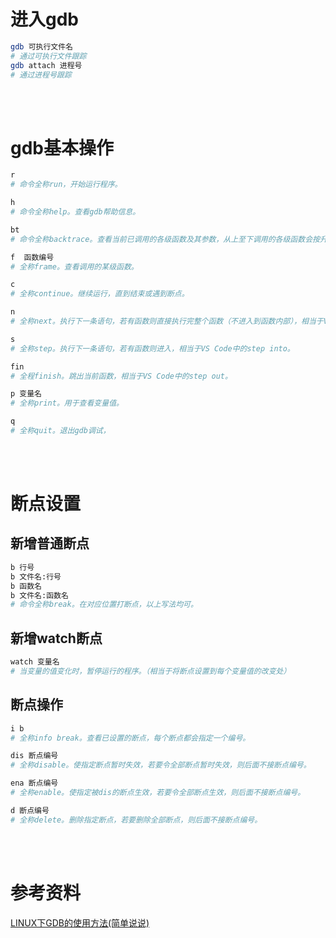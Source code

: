 # 进入gdb
```bash
gdb 可执行文件名
# 通过可执行文件跟踪
gdb attach 进程号
# 通过进程号跟踪
```
<br/><br/>

# gdb基本操作
```bash
r
# 命令全称run，开始运行程序。

h
# 命令全称help。查看gdb帮助信息。

bt
# 命令全称backtrace。查看当前已调用的各级函数及其参数，从上至下调用的各级函数会按升序编号。

f  函数编号
# 全称frame。查看调用的某级函数。

c
# 全称continue。继续运行，直到结束或遇到断点。

n
# 全称next。执行下一条语句，若有函数则直接执行完整个函数（不进入到函数内部），相当于VS Code中的step over。

s
# 全称step。执行下一条语句，若有函数则进入，相当于VS Code中的step into。

fin
# 全程finish。跳出当前函数，相当于VS Code中的step out。

p 变量名
# 全称print。用于查看变量值。

q
# 全称quit。退出gdb调试，
```
<br/><br/>


# 断点设置
## 新增普通断点
```bash
b 行号
b 文件名:行号
b 函数名
b 文件名:函数名
# 命令全称break。在对应位置打断点，以上写法均可。
```

## 新增watch断点
```bash
watch 变量名
# 当变量的值变化时，暂停运行的程序。（相当于将断点设置到每个变量值的改变处）
```
## 断点操作
```bash
i b
# 全称info break。查看已设置的断点，每个断点都会指定一个编号。

dis 断点编号
# 全称disable。使指定断点暂时失效，若要令全部断点暂时失效，则后面不接断点编号。

ena 断点编号
# 全称enable。使指定被dis的断点生效，若要令全部断点生效，则后面不接断点编号。

d 断点编号
# 全称delete。删除指定断点，若要删除全部断点，则后面不接断点编号。
```
<br/><br/>


# 参考资料
[LINUX下GDB的使用方法(简单说说)](https://blog.csdn.net/awm_kar98/article/details/82840811)
